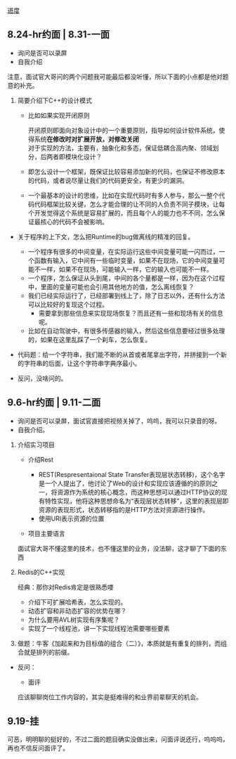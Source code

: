 [进度](https://app.mokahr.com/m/candidate/applications/deliver-query/deeproute)

## 8.24-hr约面 | 8.31-一面

+ 询问是否可以录屏
+ 自我介绍

注意，面试官大哥问的两个问题我可能最后都没听懂，所以下面的小点都是他对题意的补充。

1. 简要介绍下C++的设计模式
	+ 比如如果实现开闭原则  

		开闭原则即面向对象设计中的一个重要原则，指导如何设计软件系统，使得系统**在修改时对扩展开放，对修改关闭**  
		对于实现的方法，主要有，抽象化和多态，保证低耦合高内聚、领域划分，后两者即模块化设计？

	+ 即怎么设计一个框架，既保证比较容易添加新的代码，也保证不修改原本的代码，或者说尽量让我们的代码更安全，有更少的漏洞。
	+ 一个最基本的设计的思维，比如在实现代码时有多人参与，那么一整个代码代码框架比较关键，怎么才能合理的让不同的人负责不同子模块，让每个开发觉得这个系统是容易扩展的，而且每个人的能力也不不同，怎么保证最核心的代码不会被影响。

+ 关于程序的上下文，怎么把Runtime的bug做离线的精准的回复。
	+ 一个程序有很多的中间变量，在实际运行这些中间变量可能一闪而过，一个函数有输入，它中间有一些临时变量，如果不在现场，它的中间变量可能不一样，如果不在现场，可能输入一样，它的输入也可能不一样。
	+ 一个程序，怎么保证从头到尾，中间的各个量都是一样，因为在这个过程中，里面的变量可能也会引用其他地方的值，怎么离线恢复？
	+ 我们已经实际运行了，已经部署到线上了，除了日志以外，还有什么方法可以比较好的复现这个过程。
		+ 需要拿到那些信息来实现现场恢复？而且还有一些和现场有关的信息呢。
	+ 比如在自动驾驶中，有很多传感器的输入，然后这些信息要经过很多处理的，如果在这里乱踩了一个刹车，怎么恢复。

+ 代码题：给一个字符串，我们能不断的从首或者尾拿出字符，并拼接到一个新的字符串的后面，让这个字符串字典序最小。
+ 反问，没啥问的。

## 9.6-hr约面 | 9.11-二面

+ 询问是否可以录屏，面试官直接把视频关掉了，呜呜，我可以只录音的呀。
+ 自我介绍。

1. 介绍实习项目
	+ 介绍Rest
		+ REST(Respresentaional State Transfer表现层状态转移)，这个名字是一个人提出了，他讨论了Web的设计和实现应该遵循的的原则之一，将资源作为系统的核心概念，而这种思想可以通过HTTP协议的现有特性实现，他将这种思想命名为“表现层状态转移”，这里的表现层即资源的表现形式，状态转移指的是HTTP方法对资源进行操作。
		+ 使用URI表示资源的位置

	+ 项目主要语言

	面试官大哥不懂这里的技术，也不懂这里的业务，没法聊，这才聊了下面的东西

2. Redis的C++实现

	经典：那你对Redis肯定是很熟悉喽

	+ 介绍下可扩展哈希表，怎么实现的。
	+ 动态扩容和非动态扩容的优势在哪？
	+ 为什么要用AVL树实现有序集呢？
	+ 实现了一个线程池，讲一下实现线程池需要哪些要素

3. 做题：牛客《加起来和为目标值的组合（二）》，本质就是有重复的排列，而组合就是排列的前缀。

+ 反问：
	+ 面评

	应该聊聊岗位工作内容的，其实是挺难得的和业界前辈聊天的机会。

## 9.19-挂

可恶，明明聊的挺好的，不过二面的题目确实没做出来，问面评说还行，呜呜呜，再也不信反问面评了。